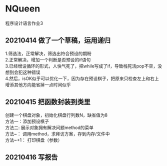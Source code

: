 # NQueen  
程序设计语言作业3  
## 20210414  做了一个草稿，运用递归  
1.筛选法，正常解决，筛选出符合预设的期盼  
2.正常解决，增加一个判断是否预设的if语句  
3.已经增设循环的形式，人快气死了，把while写成了if，导致栈死活pop不空，没想到会犯这种错误  
4.然后，isOK似乎可以优化一下，因为存在预设棋子，把原来只检查左上和右上增添其他方向能省掉一点时间似乎
## 20210415  把函数封装到类里  
创建一个棋盘对象，初始化棋盘行列数N，缺省值为8  
方法一：添加预设棋子  
方法二: 展示对象拥有解决问题method的菜单  
方法~： 调用method，求拜访方案，存到内存/文件中  
方法~+1： 打印棋盘（参数）
## 20210416 写报告
